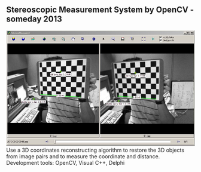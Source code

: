 ## Stereoscopic Measurement System by OpenCV - someday 2013

![Alt text]( screenshot01.JPG?raw=true "")
Use a 3D coordinates reconstructing algorithm to restore the 3D objects from image pairs and to measure the coordinate and distance.<br />
Development tools: OpenCV, Visual C++, Delphi

